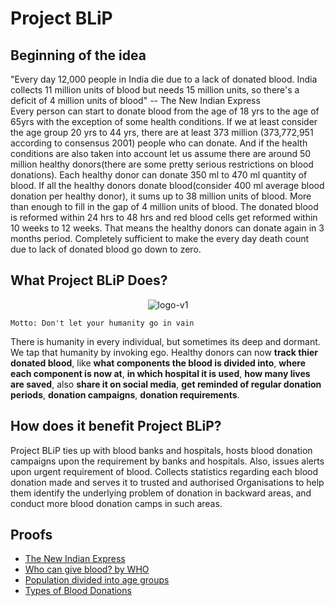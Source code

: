 # Project BLiP

Beginning of the idea
---
"Every day 12,000 people in India die due to a lack of donated blood. India collects 11 million units of blood but needs 15 million units, so there's a deficit of 4 million units of blood" -- The New Indian Express <br />
Every person can start to donate blood from the age of 18 yrs to the age of 65yrs with the exception of some health conditions. If we at least consider the age group 20 yrs to 44 yrs, there are at least 373 million (373,772,951 according to consensus 2001) people who can donate. And if the health conditions are also taken into account let us assume there are around 50 million healthy donors(there are some pretty serious restrictions on blood donations). Each healthy donor can donate 350 ml to 470 ml quantity of blood. If all the healthy donors donate blood(consider 400 ml average blood donation per healthy donor), it sums up to 38 million units of blood. More than enough to fill in the gap of 4 million units of blood. The donated blood is reformed within 24 hrs to 48 hrs and red blood cells get reformed within 10 weeks to 12 weeks. That means the healthy donors can donate again in 3 months period. Completely sufficient to make the every day death count due to lack of donated blood go down to zero.

What Project BLiP Does?
---
<p align="center">
  <img src="https://raw.githubusercontent.com/vipul43/project_Blip/main/logos/logo-v2-color-300dpi.png" alt="logo-v1"/> <br />
</p>

```Motto: Don't let your humanity go in vain```

There is humanity in every individual, but sometimes its deep and dormant. We tap that humanity by invoking ego.
Healthy donors can now **track thier donated blood**, like **what components the blood is divided into**, **where each component is now at**, **in which hospital it is used**, **how many lives are saved**, also **share it on social media**, **get reminded of regular donation periods**, **donation campaigns**, **donation requirements**.

How does it benefit Project BLiP?
---
Project BLiP ties up with blood banks and hospitals, hosts blood donation campaigns upon the requirement by banks and hospitals. Also, issues alerts upon urgent requirement of blood. Collects statistics regarding each blood donation made and serves it to trusted and authorised Organisations to help them identify the underlying problem of donation in backward areas, and conduct more blood donation camps in such areas.

Proofs
---
- [The New Indian Express](https://www.newindianexpress.com/cities/delhi/2019/jul/15/tracking-every-drop-of-donated-blood-2004103.html)
- [Who can give blood? by WHO](https://www.who.int/campaigns/world-blood-donor-day/2018/who-can-give-blood)
- [Population divided into age groups](https://censusindia.gov.in/census_and_you/age_structure_and_marital_status.aspx)
- [Types of Blood Donations](https://www.redcrossblood.org/donate-blood/how-to-donate/types-of-blood-donations.html)
